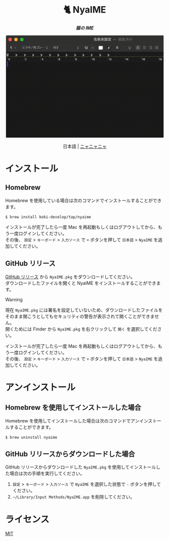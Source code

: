 <h1 align="center">🐈 NyaIME</h1>

<p align="center">
  <i><b>猫の IME</b></i>
</p>

<p align="center">
  <img src="./assets/demo.gif" alt="demo" width="500"/>
</p>

<p align="center">
日本語 | <a href="./README.nya.md">ニャニャニャ</a>
</p>

# インストール

## Homebrew

Homebrew を使用している場合は次のコマンドでインストールすることができます。

```console
$ brew install koki-develop/tap/nyaime
```

インストールが完了したら一度 Mac を再起動もしくはログアウトしてから、もう一度ログインしてください。  
その後、 `設定` > `キーボード` > `入力ソース` で `+` ボタンを押して `日本語` > `NyaIME` を追加してください。

## GitHub リリース

[GitHub リリース](https://github.com/koki-develop/NyaIME/releases/latest) から `NyaIME.pkg` をダウンロードしてください。  
ダウンロードしたファイルを開くと NyaIME をインストールすることができます。

> [!WARNING]
>
> 現在 `NyaIME.pkg` には署名を設定していないため、ダウンロードしたファイルをそのまま開こうとしてもセキュリティの警告が表示されて開くことができません。  
> 開くためには Finder から `NyaIME.pkg` を右クリックして `開く` を選択してください。

インストールが完了したら一度 Mac を再起動もしくはログアウトしてから、もう一度ログインしてください。  
その後、 `設定` > `キーボード` > `入力ソース` で `+` ボタンを押して `日本語` > `NyaIME` を追加してください。

# アンインストール

## Homebrew を使用してインストールした場合

Homebrew を使用してインストールした場合は次のコマンドでアンインストールすることができます。

```console
$ brew uninstall nyaime
```

## GitHub リリースからダウンロードした場合

GitHub リリースからダウンロードした `NyaIME.pkg` を使用してインストールした場合は次の手順を実行してください。

1. `設定` > `キーボード` > `入力ソース` で `NyaIME` を選択した状態で `-` ボタンを押してください。
2. `~/Library/Input Methods/NyaIME.app` を削除してください。

# ライセンス

[MIT](./LICENSE)
